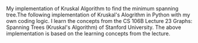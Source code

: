 My implementation of Kruskal Algorithm to find the minimum spanning tree.The following implementation of Kruskal's Alogrithm
in Python with my own coding logic. I learn the concepts from the CS 106B Lecture 23 Graphs: Spanning Trees (Kruskal's Algorithm) 
of Stanford University. The above implementation is based on the learning concepts from the lecture.

